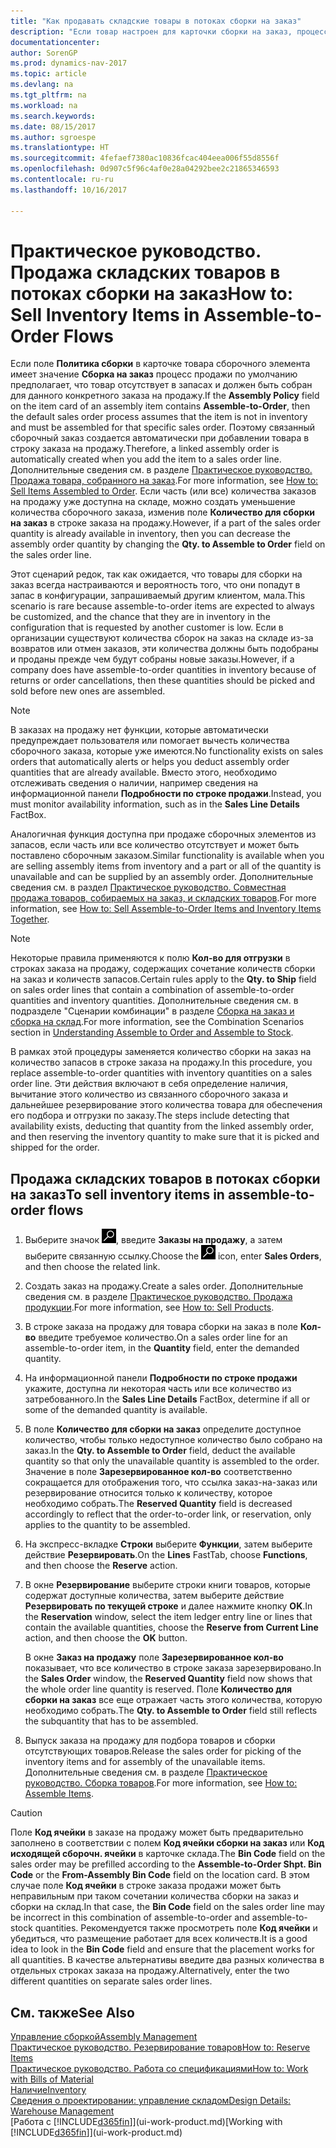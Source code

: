 ```yaml
---
title: "Как продавать складские товары в потоках сборки на заказ"
description: "Если товар настроен для карточки сборки на заказ, процесс продажи по умолчанию предполагает, что товар отсутствует в запасах и должен быть собран для данного конкретного заказа на продажу. Поэтому связанный сборочный заказ создается автоматически при добавлении товара в строку заказа на продажу."
documentationcenter: 
author: SorenGP
ms.prod: dynamics-nav-2017
ms.topic: article
ms.devlang: na
ms.tgt_pltfrm: na
ms.workload: na
ms.search.keywords: 
ms.date: 08/15/2017
ms.author: sgroespe
ms.translationtype: HT
ms.sourcegitcommit: 4fefaef7380ac10836fcac404eea006f55d8556f
ms.openlocfilehash: 0d907c5f96c4af0e28a04292bee2c21865346593
ms.contentlocale: ru-ru
ms.lasthandoff: 10/16/2017

---
```

# <a name="how-to-sell-inventory-items-in-assemble-to-order-flows"></a><span data-ttu-id="32c4f-104">Практическое руководство. Продажа складских товаров в потоках сборки на заказ</span><span class="sxs-lookup"><span data-stu-id="32c4f-104">How to: Sell Inventory Items in Assemble-to-Order Flows</span></span>
<span data-ttu-id="32c4f-105">Если поле **Политика сборки** в карточке товара сборочного элемента имеет значение **Сборка на заказ** процесс продажи по умолчанию предполагает, что товар отсутствует в запасах и должен быть собран для данного конкретного заказа на продажу.</span><span class="sxs-lookup"><span data-stu-id="32c4f-105">If the **Assembly Policy** field on the item card of an assembly item contains **Assemble-to-Order**, then the default sales order process assumes that the item is not in inventory and must be assembled for that specific sales order.</span></span> <span data-ttu-id="32c4f-106">Поэтому связанный сборочный заказ создается автоматически при добавлении товара в строку заказа на продажу.</span><span class="sxs-lookup"><span data-stu-id="32c4f-106">Therefore, a linked assembly order is automatically created when you add the item to a sales order line.</span></span> <span data-ttu-id="32c4f-107">Дополнительные сведения см. в разделе [Практическое руководство. Продажа товара, собранного на заказ](assembly-how-to-sell-items-assembled-to-order.md).</span><span class="sxs-lookup"><span data-stu-id="32c4f-107">For more information, see [How to: Sell Items Assembled to Order](assembly-how-to-sell-items-assembled-to-order.md).</span></span> <span data-ttu-id="32c4f-108">Если часть (или все) количества заказов на продажу уже доступна на складе, можно создать уменьшение количества сборочного заказа, изменив поле **Количество для сборки на заказ** в строке заказа на продажу.</span><span class="sxs-lookup"><span data-stu-id="32c4f-108">However, if a part of the sales order quantity is already available in inventory, then you can decrease the assembly order quantity by changing the **Qty. to Assemble to Order** field on the sales order line.</span></span>  

<span data-ttu-id="32c4f-109">Этот сценарий редок, так как ожидается, что товары для сборки на заказ всегда настраиваются и вероятность того, что они попадут в запас в конфигурации, запрашиваемый другим клиентом, мала.</span><span class="sxs-lookup"><span data-stu-id="32c4f-109">This scenario is rare because assemble-to-order items are expected to always be customized, and the chance that they are in inventory in the configuration that is requested by another customer is low.</span></span> <span data-ttu-id="32c4f-110">Если в организации существуют количества сборок на заказ на складе из-за возвратов или отмен заказов, эти количества должны быть подобраны и проданы прежде чем будут собраны новые заказы.</span><span class="sxs-lookup"><span data-stu-id="32c4f-110">However, if a company does have assemble-to-order quantities in inventory because of returns or order cancellations, then these quantities should be picked and sold before new ones are assembled.</span></span>  

> [!NOTE]  
>  <span data-ttu-id="32c4f-111">В заказах на продажу нет функции, которые автоматически предупреждает пользователя или помогает вычесть количества сборочного заказа, которые уже имеются.</span><span class="sxs-lookup"><span data-stu-id="32c4f-111">No functionality exists on sales orders that automatically alerts or helps you deduct assembly order quantities that are already available.</span></span> <span data-ttu-id="32c4f-112">Вместо этого, необходимо отслеживать сведения о наличии, например сведения на информационной панели **Подробности по строке продажи**.</span><span class="sxs-lookup"><span data-stu-id="32c4f-112">Instead, you must monitor availability information, such as in the **Sales Line Details** FactBox.</span></span>  

<span data-ttu-id="32c4f-113">Аналогичная функция доступна при продаже сборочных элементов из запасов, если часть или все количество отсутствует и может быть поставлено сборочным заказом.</span><span class="sxs-lookup"><span data-stu-id="32c4f-113">Similar functionality is available when you are selling assembly items from inventory and a part or all of the quantity is unavailable and can be supplied by an assembly order.</span></span> <span data-ttu-id="32c4f-114">Дополнительные сведения см. в раздел [Практическое руководство. Совместная продажа товаров, собираемых на заказ, и складских товаров](assembly-how-to-sell-assemble-to-order-items-and-inventory-items-together.md).</span><span class="sxs-lookup"><span data-stu-id="32c4f-114">For more information, see [How to: Sell Assemble-to-Order Items and Inventory Items Together](assembly-how-to-sell-assemble-to-order-items-and-inventory-items-together.md).</span></span>  

> [!NOTE]  
>  <span data-ttu-id="32c4f-115">Некоторые правила применяются к полю **Кол-во для отгрузки** в строках заказа на продажу, содержащих сочетание количеств сборки на заказ и количеств запасов.</span><span class="sxs-lookup"><span data-stu-id="32c4f-115">Certain rules apply to the **Qty. to Ship** field on sales order lines that contain a combination of assemble-to-order quantities and inventory quantities.</span></span> <span data-ttu-id="32c4f-116">Дополнительные сведения см. в подразделе "Сценарии комбинации" в разделе [Сборка на заказ и сборка на склад](assembly-assemble-to-order-or-assemble-to-stock.md).</span><span class="sxs-lookup"><span data-stu-id="32c4f-116">For more information, see the Combination Scenarios section in [Understanding Assemble to Order and Assemble to Stock](assembly-assemble-to-order-or-assemble-to-stock.md).</span></span>  

<span data-ttu-id="32c4f-117">В рамках этой процедуры заменяется количество сборки на заказ на количество запасов в строке заказа на продажу.</span><span class="sxs-lookup"><span data-stu-id="32c4f-117">In this procedure, you replace assemble-to-order quantities with inventory quantities on a sales order line.</span></span> <span data-ttu-id="32c4f-118">Эти действия включают в себя определение наличия, вычитание этого количество из связанного сборочного заказа и дальнейшее резервирование этого количества товара для обеспечения его подбора и отгрузки по заказу.</span><span class="sxs-lookup"><span data-stu-id="32c4f-118">The steps include detecting that availability exists, deducting that quantity from the linked assembly order, and then reserving the inventory quantity to make sure that it is picked and shipped for the order.</span></span>  

## <a name="to-sell-inventory-items-in-assemble-to-order-flows"></a><span data-ttu-id="32c4f-119">Продажа складских товаров в потоках сборки на заказ</span><span class="sxs-lookup"><span data-stu-id="32c4f-119">To sell inventory items in assemble-to-order flows</span></span>  
1.  <span data-ttu-id="32c4f-120">Выберите значок ![Поиск страницы или отчета](media/ui-search/search_small.png "Значок поиска страницы или отчета"), введите **Заказы на продажу**, а затем выберите связанную ссылку.</span><span class="sxs-lookup"><span data-stu-id="32c4f-120">Choose the ![Search for Page or Report](media/ui-search/search_small.png "Search for Page or Report icon") icon, enter **Sales Orders**, and then choose the related link.</span></span>  
2.  <span data-ttu-id="32c4f-121">Создать заказ на продажу.</span><span class="sxs-lookup"><span data-stu-id="32c4f-121">Create a sales order.</span></span> <span data-ttu-id="32c4f-122">Дополнительные сведения см. в разделе [Практическое руководство. Продажа продукции](sales-how-sell-products.md).</span><span class="sxs-lookup"><span data-stu-id="32c4f-122">For more information, see [How to: Sell Products](sales-how-sell-products.md).</span></span>  
3.  <span data-ttu-id="32c4f-123">В строке заказа на продажу для товара сборки на заказ в поле **Кол-во** введите требуемое количество.</span><span class="sxs-lookup"><span data-stu-id="32c4f-123">On a sales order line for an assemble-to-order item, in the **Quantity** field, enter the demanded quantity.</span></span>  
4.  <span data-ttu-id="32c4f-124">На информационной панели **Подробности по строке продажи** укажите, доступна ли некоторая часть или все количество из затребованного.</span><span class="sxs-lookup"><span data-stu-id="32c4f-124">In the **Sales Line Details** FactBox, determine if all or some of the demanded quantity is available.</span></span>  
5.  <span data-ttu-id="32c4f-125">В поле **Количество для сборки на заказ** определите доступное количество, чтобы только недоступное количество было собрано на заказ.</span><span class="sxs-lookup"><span data-stu-id="32c4f-125">In the **Qty. to Assemble to Order** field, deduct the available quantity so that only the unavailable quantity is assembled to the order.</span></span> <span data-ttu-id="32c4f-126">Значение в поле **Зарезервированное кол-во** соответственно сокращается для отображения того, что ссылка заказ-на-заказ или резервирование относится только к количеству, которое необходимо собрать.</span><span class="sxs-lookup"><span data-stu-id="32c4f-126">The **Reserved Quantity** field is decreased accordingly to reflect that the order-to-order link, or reservation, only applies to the quantity to be assembled.</span></span>  
6.  <span data-ttu-id="32c4f-127">На экспресс-вкладке **Строки** выберите **Функции**, затем выберите действие **Резервировать**.</span><span class="sxs-lookup"><span data-stu-id="32c4f-127">On the **Lines** FastTab, choose **Functions**, and then choose the **Reserve** action.</span></span>  
7.  <span data-ttu-id="32c4f-128">В окне **Резервирование** выберите строки книги товаров, которые содержат доступные количества, затем выберите действие **Резервировать по текущей строке** и далее нажмите кнопку **OK**.</span><span class="sxs-lookup"><span data-stu-id="32c4f-128">In the **Reservation** window, select the item ledger entry line or lines that contain the available quantities, choose the **Reserve from Current Line** action, and then choose the **OK** button.</span></span>  

    <span data-ttu-id="32c4f-129">В окне **Заказ на продажу** поле **Зарезервированное кол-во** показывает, что все количество в строке заказа зарезервировано.</span><span class="sxs-lookup"><span data-stu-id="32c4f-129">In the **Sales Order** window, the **Reserved Quantity** field now shows that the whole order line quantity is reserved.</span></span> <span data-ttu-id="32c4f-130">Поле **Количество для сборки на заказ** все еще отражает часть этого количества, которую необходимо собрать.</span><span class="sxs-lookup"><span data-stu-id="32c4f-130">The **Qty. to Assemble to Order** field still reflects the subquantity that has to be assembled.</span></span>  

8.  <span data-ttu-id="32c4f-131">Выпуск заказа на продажу для подбора товаров и сборки отсутствующих товаров.</span><span class="sxs-lookup"><span data-stu-id="32c4f-131">Release the sales order for picking of the inventory items and for assembly of the unavailable items.</span></span> <span data-ttu-id="32c4f-132">Дополнительные сведения см. в разделе [Практическое руководство. Сборка товаров](assembly-how-to-assemble-items.md).</span><span class="sxs-lookup"><span data-stu-id="32c4f-132">For more information, see [How to: Assemble Items](assembly-how-to-assemble-items.md).</span></span>  

> [!CAUTION]  
>  <span data-ttu-id="32c4f-133">Поле **Код ячейки** в заказе на продажу может быть предварительно заполнено в соответствии с полем **Код ячейки сборки на заказ** или **Код исходящей сборочн. ячейки** в карточке склада.</span><span class="sxs-lookup"><span data-stu-id="32c4f-133">The **Bin Code** field on the sales order may be prefilled according to the **Assemble-to-Order Shpt. Bin Code** or the **From-Assembly Bin Code** field on the location card.</span></span> <span data-ttu-id="32c4f-134">В этом случае поле **Код ячейки** в строке заказа продажи может быть неправильным при таком сочетании количества сборки на заказ и сборки на склад.</span><span class="sxs-lookup"><span data-stu-id="32c4f-134">In that case, the **Bin Code** field on the sales order line may be incorrect in this combination of assemble-to-order and assemble-to-stock quantities.</span></span> <span data-ttu-id="32c4f-135">Рекомендуется также просмотреть поле **Код ячейки** и убедиться, что размещение работает для всех количеств.</span><span class="sxs-lookup"><span data-stu-id="32c4f-135">It is a good idea to look in the **Bin Code** field and ensure that the placement works for all quantities.</span></span> <span data-ttu-id="32c4f-136">В качестве альтернативы введите два разных количества в отдельных строках заказа на продажу.</span><span class="sxs-lookup"><span data-stu-id="32c4f-136">Alternatively, enter the two different quantities on separate sales order lines.</span></span>  

## <a name="see-also"></a><span data-ttu-id="32c4f-137">См. также</span><span class="sxs-lookup"><span data-stu-id="32c4f-137">See Also</span></span>  
[<span data-ttu-id="32c4f-138">Управление сборкой</span><span class="sxs-lookup"><span data-stu-id="32c4f-138">Assembly Management</span></span>](assembly-assemble-items.md)  
[<span data-ttu-id="32c4f-139">Практическое руководство. Резервирование товаров</span><span class="sxs-lookup"><span data-stu-id="32c4f-139">How to: Reserve Items</span></span>](inventory-how-to-reserve-items.md)  
[<span data-ttu-id="32c4f-140">Практическое руководство. Работа со спецификациями</span><span class="sxs-lookup"><span data-stu-id="32c4f-140">How to: Work with Bills of Material</span></span>](inventory-how-work-BOMs.md)  
[<span data-ttu-id="32c4f-141">Наличие</span><span class="sxs-lookup"><span data-stu-id="32c4f-141">Inventory</span></span>](inventory-manage-inventory.md)  
[<span data-ttu-id="32c4f-142">Сведения о проектировании: управление складом</span><span class="sxs-lookup"><span data-stu-id="32c4f-142">Design Details: Warehouse Management</span></span>](design-details-warehouse-management.md)  
<span data-ttu-id="32c4f-143">[Работа с [!INCLUDE[d365fin](includes/d365fin_md.md)]](ui-work-product.md)</span><span class="sxs-lookup"><span data-stu-id="32c4f-143">[Working with [!INCLUDE[d365fin](includes/d365fin_md.md)]](ui-work-product.md)</span></span>

